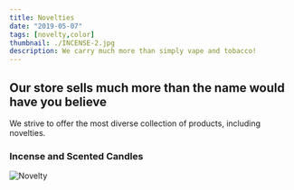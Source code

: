 ```yaml
---
title: Novelties
date: "2019-05-07"
tags: [novelty,color]
thumbnail: ./INCENSE-2.jpg
description: We carry much more than simply vape and tobacco!
---
```



 ## Our store sells much more than the name would have you believe

We strive to offer the most diverse collection of products, including novelties.

### Incense and Scented Candles
<div class="kg-card kg-image-card kg-width-half">

![Novelty](./ZIPPO-2.jpg)
</div>